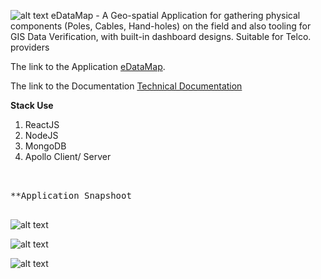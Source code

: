  ![alt text](https://github.com/production-app/edatamap/blob/master/public/dist/img/edatamap_logo.png)  eDataMap - A Geo-spatial Application for gathering physical components (Poles, Cables, Hand-holes) on the field and also tooling for GIS Data Verification, with built-in dashboard designs. Suitable for Telco. providers

The link to the Application [eDataMap](https://edatamap.herokuapp.com/login).

The link to the Documentation [Technical Documentation](http://bit.ly/2OxWb60)

**Stack Use**
1. ReactJS
2. NodeJS
3. MongoDB
4. Apollo Client/ Server

<pre> 

**Application Snapshoot 

</pre>


![alt text](https://github.com/production-app/edatamap/blob/master/image1.png)

![alt text](https://github.com/production-app/edatamap/blob/master/public/dist/img/image%20(1).png)

![alt text](https://github.com/production-app/edatamap/blob/master/public/dist/img/image%20(2).png)
